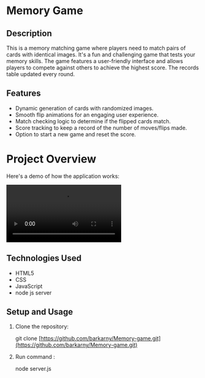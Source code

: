 # Memory Game

## Description

This is a memory matching game where players need to match pairs of cards with identical images. It's a fun and challenging game that tests your memory skills. The game features a user-friendly interface and allows players to compete against others to achieve the highest score.
The records table updated every round.


## Features

- Dynamic generation of cards with randomized images.
- Smooth flip animations for an engaging user experience.
- Match checking logic to determine if the flipped cards match.
- Score tracking to keep a record of the number of moves/flips made.
- Option to start a new game and reset the score.

# Project Overview

Here's a demo of how the application works:

![Demo](https://raw.githubusercontent.com/barkarny/Memory-game/blob/main/giphy.mp4)
## Technologies Used

- HTML5
- CSS
- JavaScript
- node js server

## Setup and Usage

1. Clone the repository:

   git clone [https://github.com/barkarny/Memory-game.git](https://github.com/barkarny/Memory-game.git)

2. Run command :

   node server.js
